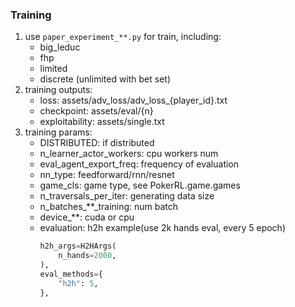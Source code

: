 ### Training 
1. use `paper_experiment_**.py` for train, including: 
   * big_leduc
   * fhp
   * limited
   * discrete (unlimited with bet set)
2. training outputs:
   * loss: assets/adv_loss/adv_loss_{player_id}.txt
   * checkpoint: assets/eval/{n}
   * exploitability: assets/single.txt
3. training params:
   * DISTRIBUTED: if distributed
   * n_learner_actor_workers: cpu workers num
   * eval_agent_export_freq: frequency of evaluation
   * nn_type: feedforward/rnn/resnet
   * game_cls: game type, see PokerRL.game.games
   * n_traversals_per_iter: generating data size
   * n_batches_**_training: num batch
   * device_**: cuda or cpu
   * evaluation: h2h example(use 2k hands eval, every 5 epoch)
        ```py
        h2h_args=H2HArgs(
            n_hands=2000,
        ),
        eval_methods={
            "h2h": 5,
        },
        ```
  